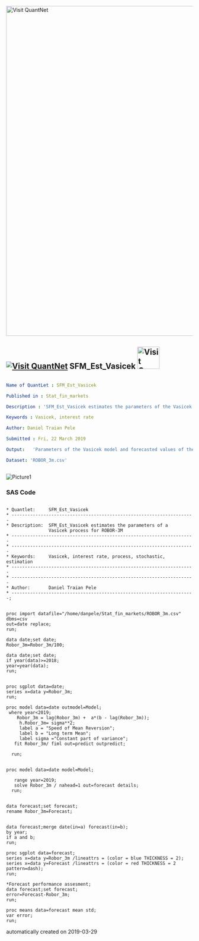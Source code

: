 [<img src="https://github.com/QuantLet/Styleguide-and-FAQ/blob/master/pictures/banner.png" width="888" alt="Visit QuantNet">](http://quantlet.de/)

## [<img src="https://github.com/QuantLet/Styleguide-and-FAQ/blob/master/pictures/qloqo.png" alt="Visit QuantNet">](http://quantlet.de/) **SFM_Est_Vasicek** [<img src="https://github.com/QuantLet/Styleguide-and-FAQ/blob/master/pictures/QN2.png" width="60" alt="Visit QuantNet 2.0">](http://quantlet.de/)

```yaml

Name of QuantLet : SFM_Est_Vasicek

Published in : Stat_fin_markets

Description : 'SFM_Est_Vasicek estimates the parameters of the Vasicek model for the ROBOR_3m interest rate.'

Keywords : Vasicek, interest rate

Author: Daniel Traian Pele

Submitted : Fri, 22 March 2019

Output:   'Parameters of the Vasicek model and forecasted values of the ROBOR_3m.'

Dataset: 'ROBOR_3m.csv'



```

![Picture1](vasicek.png)

### SAS Code
```sas

* Quantlet:     SFM_Est_Vasicek
* ---------------------------------------------------------------------
* Description:  SFM_Est_Vasicek estimates the parameters of a 
				Vasicek process for ROBOR-3M
* ---------------------------------------------------------------------
* ---------------------------------------------------------------------
* Keywords:     Vasicek, interest rate, process, stochastic, estimation
* ---------------------------------------------------------------------
* ---------------------------------------------------------------------
* Author:       Daniel Traian Pele
* ---------------------------------------------------------------------;


proc import datafile="/home/danpele/Stat_fin_markets/ROBOR_3m.csv" dbms=csv
out=date replace;
run;

data date;set date;
Robor_3m=Robor_3m/100;

data date;set date;
if year(data)>=2018;
year=year(data);
run;


proc sgplot data=date;
series x=data y=Robor_3m;
run;

proc model data=date outmodel=Model;
 where year<2019;
    Robor_3m = lag(Robor_3m) +  a*(b - lag(Robor_3m));
     h.Robor_3m= sigma**2;
     label a = "Speed of Mean Reversion";
     label b = "Long term Mean";
     label sigma ="Constant part of variance";
   fit Robor_3m/ fiml out=predict outpredict;

  run;
  
 
proc model data=date model=Model;

   range year=2019;
   solve Robor_3m / nahead=1 out=forecast details;
  run;
  
  
data forecast;set forecast;
rename Robor_3m=Forecast;


data forecast;merge date(in=a) forecast(in=b);
by year;
if a and b;
run;

proc sgplot data=forecast;
series x=data y=Robor_3m /lineattrs = (color = blue THICKNESS = 2);
series x=data y=Forecast /lineattrs = (color = red THICKNESS = 2 pattern=dash);
run;

*Forecast performance assesment;
data forecast;set forecast;
error=Forecast-Robor_3m;
run;

proc means data=forecast mean std;
var error;
run;

```

automatically created on 2019-03-29